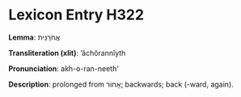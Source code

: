 # Lexicon Entry H322

**Lemma**: אֲחֹרַנִּית

**Transliteration (xlit)**: ʼăchôrannîyth

**Pronunciation**: akh-o-ran-neeth'

**Description**:
prolonged from אָחוֹר; backwards; back (-ward, again).
